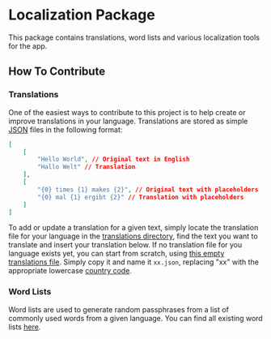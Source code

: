 # Localization Package

This package contains translations, word lists and various localization tools
for the app.

## How To Contribute

### Translations

One of the easiest ways to contribute to this project is to help create or
improve translations in your language. Translations are stored as simple
[JSON](https://www.json.org/) files in the following format:

```json
[
    [
        "Hello World", // Original text in English
        "Hallo Welt" // Translation
    ],
    [
        "{0} times {1} makes {2}", // Original text with placeholders
        "{0} mal {1} ergibt {2}" // Translation with placeholders
    ]
]
```

To add or update a translation for a given text, simply locate the translation
file for your language in the
[translations directory](packages/locale/res/translations/), find the text you
want to translate and insert your translation below. If no translation file for
you language exists yet, you can start from scratch, using
[this empty translations file](packages/locale/res/translations/_template.json).
Simply copy it and name it `xx.json`, replacing "xx" with the appropriate
lowercase
[country code](https://en.wikipedia.org/wiki/ISO_3166-1_alpha-2#Officially_assigned_code_elements).

### Word Lists

Word lists are used to generate random passphrases from a list of commonly used
words from a given language. You can find all existing word lists
[here](packages/locale/res/wordlists/).
